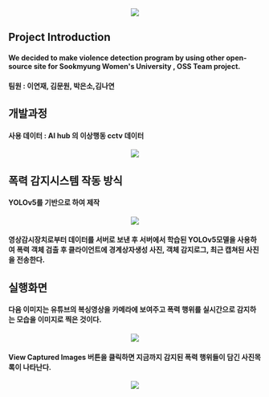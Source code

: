 <div align=center>
	<img src="https://capsule-render.vercel.app/api?type=waving&color=auto&height=200&section=header&text=SookD%20Github!&fontSize=90" />	
</div>

<div>
	<h2> Project Introduction</h2>
	<h4>We decided to make violence detection program by using other open-source site for Sookmyung Women's University , OSS Team project.</h4>
	<h4>팀원 : 이연재, 김문원, 박은소,김나연</h4>
</div>

<div>
	<h2>개발과정</h2>
	<h4>사용 데이터 : AI hub 의 이상행동 cctv 데이터</h4>
 	<p align = center>
	<img src ="https://github.com/Sook-D/demo-repository/assets/100902438/cd79ec8f-1846-46df-9c69-81e42f791a0e" >
	</p>	
</div>

<div>
	<h2>폭력 감지시스템 작동 방식 </h2>
	<h4>YOLOv5를 기반으로 하여 제작 </h4>
	<p align = center>
		<img src="https://github.com/Sook-D/team-repository/assets/100902438/71b4d2e5-95a0-4240-bef8-d9f95a001c68">	
	</p>	
	<h4>영상감시장치로부터 데이터를 서버로 보낸 후 서버에서 학습된 YOLOv5모델을 사용하여 폭력 객체 검출 후 클라이언트에 경계상자생성 사진, 객체 감지로그, 최근 캡쳐된 사진을 전송한다.</h4>
</div>

<div>
	<h2> 실행화면 </h2>
	<h4> 다음 이미지는 유튜브의 복싱영상을 카메라에 보여주고 폭력 행위를 실시간으로 감지하는 모습을 이미지로 찍은 것이다.</h4>
	<p align = center>
		<img src="https://github.com/Sook-D/team-repository/blob/main/image/mainpage2.png">
	</p>
	<h4> View Captured Images 버튼을 클릭하면 지금까지 감지된 폭력 행위들이 담긴 사진목록이 나타난다.</h4>
	<p align = center>
		<img src ="https://github.com/Sook-D/demo-repository/assets/100902438/ae59a39d-6ea0-4be5-8edc-7cc0be019e65">
	</p>
</div>
